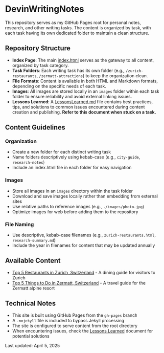 # DevinWritingNotes

This repository serves as my GitHub Pages root for personal notes, research, and other writing tasks. The content is organized by task, with each task having its own dedicated folder to maintain a clean structure.

## Repository Structure

- **Index Page**: The main [index.html](https://hollistercole.github.io/DevinWritingNotes/) serves as the gateway to all content, organized by task category.
- **Task Folders**: Each writing task has its own folder (e.g., `/zurich-restaurants`, `/zermatt-attractions`) to keep the organization clean.
- **File Formats**: Content is available in both HTML and Markdown formats, depending on the specific needs of each task.
- **Images**: All images are stored locally in an `images` folder within each task folder to ensure reliability and avoid external linking issues.
- **Lessons Learned**: A [LessonsLearned.md](https://github.com/hollistercole/DevinWritingNotes/blob/gh-pages/LessonsLearned.md) file contains best practices, tips, and solutions to common issues encountered during content creation and publishing. **Refer to this document when stuck on a task.**

## Content Guidelines

### Organization
- Create a new folder for each distinct writing task
- Name folders descriptively using kebab-case (e.g., `city-guide`, `research-notes`)
- Include an index.html file in each folder for easy navigation

### Images
- Store all images in an `images` directory within the task folder
- Download and save images locally rather than embedding from external sites
- Use relative paths to reference images (e.g., `./images/photo.jpg`)
- Optimize images for web before adding them to the repository

### File Naming
- Use descriptive, kebab-case filenames (e.g., `zurich-restaurants.html`, `research-summary.md`)
- Include the year in filenames for content that may be updated annually

## Available Content

- [Top 5 Restaurants in Zurich, Switzerland](https://hollistercole.github.io/DevinWritingNotes/TopZurichRestaurants.html) - A dining guide for visitors to Zurich
- [Top 5 Things to Do in Zermatt, Switzerland](https://hollistercole.github.io/DevinWritingNotes/zermatt-attractions.html) - A travel guide for the Zermatt alpine resort

## Technical Notes

- This site is built using GitHub Pages from the `gh-pages` branch
- A `.nojekyll` file is included to bypass Jekyll processing
- The site is configured to serve content from the root directory
- When encountering issues, check the [Lessons Learned](https://github.com/hollistercole/DevinWritingNotes/blob/gh-pages/LessonsLearned.md) document for potential solutions

Last updated: April 5, 2025
